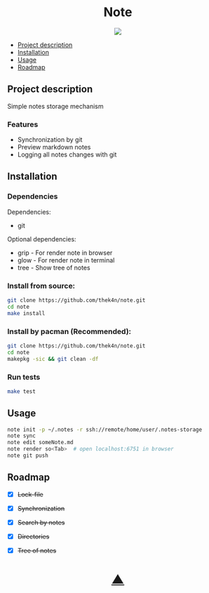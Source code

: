 

<h1 align="center">Note</h1>

<p align="center">
  <a href="https://github.com/TheK4n">
    <img src="https://img.shields.io/github/followers/TheK4n?label=Follow&style=social">
  </a>
</p>

* [Project description](#chapter-0)
* [Installation](#chapter-1)
* [Usage](#chapter-2)
* [Roadmap](#chapter-3)


<a id="chapter-0"></a>
## Project description 

Simple notes storage mechanism

### Features

* Synchronization by git
* Preview markdown notes
* Logging all notes changes with git


<a id="chapter-1"></a>
## Installation


### Dependencies

Dependencies:
* git

Optional dependencies:
* grip - For render note in browser
* glow - For render note in terminal
* tree - Show tree of notes


### Install from source:
```bash
git clone https://github.com/thek4n/note.git
cd note
make install
```

### Install by pacman (Recommended):
```bash
git clone https://github.com/thek4n/note.git
cd note
makepkg -sic && git clean -df
```

### Run tests
```bash
make test
```


<a id="chapter-2"></a>
## Usage

```bash
note init -p ~/.notes -r ssh://remote/home/user/.notes-storage
note sync
note edit someNote.md
note render so<Tab>  # open localhost:6751 in browser
note git push
```


<a id="chapter-3"></a>
## Roadmap

* [X] ~~Lock-file~~
* [X] ~~Synchronization~~
* [X] ~~Search by notes~~
* [X] ~~Directories~~
* [X] ~~Tree of notes~~


<h1 align="center"><a href="#top">▲</a></h1>
